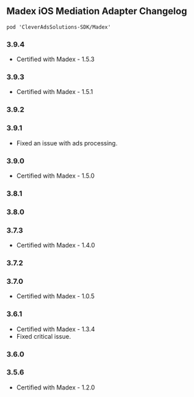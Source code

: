## Madex iOS Mediation Adapter Changelog
`pod 'CleverAdsSolutions-SDK/Madex'`

### 3.9.4
- Certified with Madex - 1.5.3

### 3.9.3
- Certified with Madex - 1.5.1

### 3.9.2

### 3.9.1
  - Fixed an issue with ads processing.
  
### 3.9.0
- Certified with Madex - 1.5.0

### 3.8.1

### 3.8.0

### 3.7.3
- Certified with Madex - 1.4.0

### 3.7.2

### 3.7.0
- Certified with Madex - 1.0.5

### 3.6.1
- Certified with Madex - 1.3.4
- Fixed critical issue.

### 3.6.0

### 3.5.6
- Certified with Madex - 1.2.0